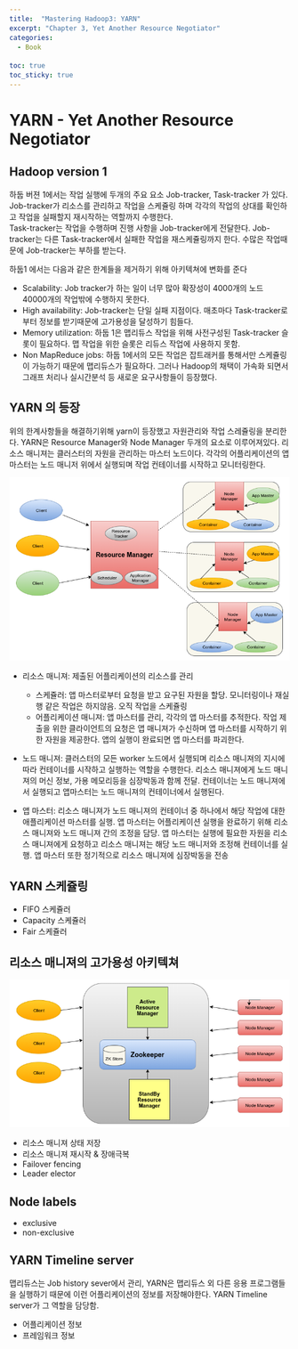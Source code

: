 ```yaml
---
title:  "Mastering Hadoop3: YARN"
excerpt: "Chapter 3, Yet Another Resource Negotiator"
categories:
  - Book

toc: true
toc_sticky: true
---
```

# YARN - Yet Another Resource Negotiator
## Hadoop version 1

하둡 버젼 1에서는 작업 실행에 두개의 주요 요소 Job-tracker, Task-tracker 가 있다.  
Job-tracker가 리소스를 관리하고 작업을 스케쥴링 하며 각각의 작업의 상대를 확인하고 작업을 실패할지 재시작하는 역할까지 수행한다.  
Task-tracker는 작업을 수행하며 진행 사항을 Job-tracker에게 전달한다. Job-tracker는 다른 Task-tracker에서 실패한 작업을 재스케쥴링까지 한다. 수많은 작업때문에 Job-tracker는 부하를 받는다. 

하둡1 에서는 다음과 같은 한계들을 제거하기 위해 아키텍쳐에 변화를 준다

- Scalability: Job tracker가 하는 일이 너무 많아 확장성이 4000개의 노드 40000개의 작업밖에 수행하지 못한다.
- High availability: Job-tracker는 단일 실패 지점이다. 매초마다 Task-tracker로부터 정보를 받기때문에 고가용성을 달성하기 힘들다.
- Memory utilization: 하둡 1은 맵리듀스 작업을 위해 사전구성된 Task-tracker 슬롯이 필요하다. 맵 작업을 위한 슬롯은 리듀스 작업에 사용하지 못함. 
- Non MapReduce jobs: 하둡 1에서의 모든 작업은 잡트래커를 통해서만 스케쥴링이 가능하기 때문에 맵리듀스가 필요하다. 그러나 Hadoop의 채택이 가속화 되면서 그래프 처리나 실시간분석 등 새로운 요구사항들이 등장했다.

## YARN 의 등장
위의 한계사항들을 해결하기위해 yarn이 등장했고 자원관리와 작업 스레쥴링을 분리한다.
YARN은 Resource Manager와 Node Manager 두개의 요소로 이루어져있다. 리소스 매니져는 클러스터의 자원을 관리하는 마스터 노드이다. 각각의 어플리케이션의 앱마스터는 노드 매니저 위에서 실행되며 작업 컨테이너를 시작하고 모니터링한다.

<p align="center"><img src="/assets/images/hadoop/chapter3_1.png" width=600></p>

- 리소스 매니져: 제출된 어플리케이션의 리소스를 관리
    - 스케쥴러: 앱 마스터로부터 요청을 받고 요구된 자원을 할당. 모니터링이나 재실행 같은 작업은 하지않음. 오직 작업을 스케쥴링
    - 어플리케이션 매니져: 앱 마스터를 관리, 각각의 앱 마스터를 추적한다. 작업 제출을 위한 클라이언트의 요청은 앱 매니져가 수신하며 앱 마스터를 시작하기 위한 자원을 제공한다. 앱의 실행이 완료되면 앱 마스터를 파괴한다.

- 노드 매니져: 클러스터의 모든 worker 노드에서 실행되며 리소스 매니져의 지시에따라 컨테이너를 시작하고 실행하는 역할을 수행한다. 리소스 매니져에게 노드 매니져의 머신 정보, 가용 메모리등을 심장박동과 함께 전달. 컨테이너는 노드 매니져에서 실행되고 앱마스터는 노드 매니져의 컨테이너에서 실행된다.
- 앱 마스터: 리소스 매니져가 노드 매니져의 컨테이너 중 하나에서 해당 작업에 대한 애플리케이션 마스터를 실행. 앱 마스터는 어플리케이션 실행을 완료하기 위해 리소스 매니져와 노드 매니져 간의 조정을 담당. 앱 마스터는 실행에 필요한 자원을 리소스 매니져에게 요청하고 리소스 매니져는 해당 노드 매니저와 조정해 컨테이너를 실행. 앱 마스터 또한 정기적으로 리소스 매니져에 심장박동을 전송

## YARN 스케쥴링

- FIFO 스케쥴러
- Capacity 스케쥴러
- Fair 스케쥴러

## 리소스 매니져의 고가용성 아키텍쳐

<p align="center"><img src="/assets/images/hadoop/chapter3_2.png" width=600></p>

- 리소스 매니져 상태 저장
- 리소스 매니져 재시작 & 장애극복
- Failover fencing
- Leader elector

## Node labels

- exclusive
- non-exclusive

## YARN Timeline server

맵리듀스는 Job history sever에서 관리, YARN은 맵리듀스 외 다른 응용 프로그램들을 실행하기 때문에 이런 어플리케이션의 정보를 저장해야한다. YARN Timeline server가 그 역할을 담당함.   
- 어플리케이션 정보
- 프레임워크 정보